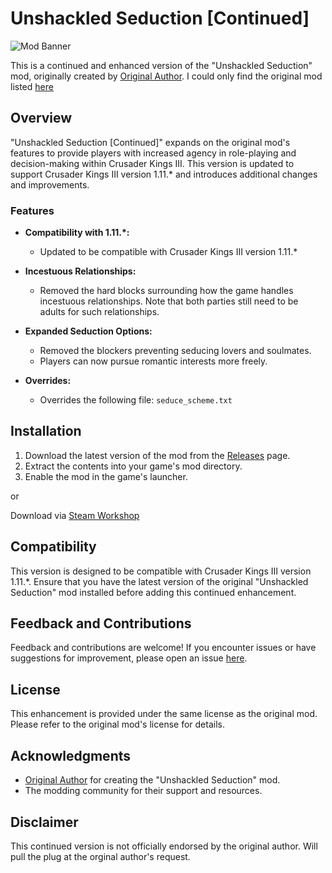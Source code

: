 # Unshackled Seduction [Continued]

![Mod Banner](https://github.com/Aardenfell/Unshackled-Seduction--Continued-/blob/main/thumbnail.png)

This is a continued and enhanced version of the "Unshackled Seduction" mod, originally created by [Original Author](https://steamcommunity.com/profiles/76561198007822083).
I could only find the original mod listed [here](https://catalogue.smods.ru/archives/66331)

## Overview

"Unshackled Seduction [Continued]" expands on the original mod's features to provide players with increased agency in role-playing and decision-making within Crusader Kings III. This version is updated to support Crusader Kings III version 1.11.* and introduces additional changes and improvements.

### Features

- **Compatibility with 1.11.*:**
  - Updated to be compatible with Crusader Kings III version 1.11.*

- **Incestuous Relationships:**
  - Removed the hard blocks surrounding how the game handles incestuous relationships. Note that both parties still need to be adults for such relationships.

- **Expanded Seduction Options:**
  - Removed the blockers preventing seducing lovers and soulmates.
  - Players can now pursue romantic interests more freely.

- **Overrides:**
  - Overrides the following file: `seduce_scheme.txt`

## Installation

1. Download the latest version of the mod from the [Releases](https://github.com/Aardenfell/Unshackled-Seduction--Continued-/releases) page.
2. Extract the contents into your game's mod directory.
3. Enable the mod in the game's launcher.

or

Download via [Steam Workshop](https://steamcommunity.com/sharedfiles/filedetails/?id=3113921549)

## Compatibility

This version is designed to be compatible with Crusader Kings III version 1.11.*. Ensure that you have the latest version of the original "Unshackled Seduction" mod installed before adding this continued enhancement.

## Feedback and Contributions

Feedback and contributions are welcome! If you encounter issues or have suggestions for improvement, please open an issue [here](https://github.com/Aardenfell/Unshackled-Seduction--Continued-/issues).

## License

This enhancement is provided under the same license as the original mod. Please refer to the original mod's license for details.

## Acknowledgments

- [Original Author](https://steamcommunity.com/profiles/76561198007822083) for creating the "Unshackled Seduction" mod.
- The modding community for their support and resources.

## Disclaimer

This continued version is not officially endorsed by the original author. Will pull the plug at the orginal author's request.
